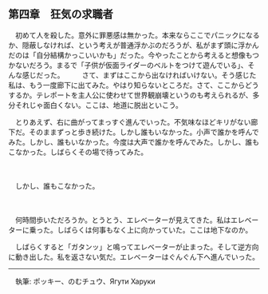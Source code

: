 ## 第四章　狂気の求職者　
　初めて人を殺した。意外に罪悪感は無かった。本来ならここでパニックになるか、隠蔽しなければ、という考えが普通浮かぶのだろうが、私がまず頭に浮かんだのは「自分結構かっこいいかも」だった。今やったことから考えると想像もつかないだろう。まるで「子供が仮面ライダーのベルトをつけて遊んでいる」、そんな感じだった。
　
　さて、まずはここから出なければいけない。そう感じた私は、もう一度廊下に出てみた。やはり知らないところだ。さて、ここからどうするか。テレポートを主人公に使わせて世界観崩壊というのも考えられるが、多分それじゃ面白くない。ここは、地道に脱出といこう。

　とりあえず、右に曲がってまっすぐ進んでいった。不気味なほどキリがない廊下だ。そのままずっと歩き続けた。しかし誰もいなかった。小声で誰かを呼んでみた。しかし、誰もいなかった。今度は大声で誰かを呼んでみた。しかし、誰もこなかった。しばらくその場で待ってみた。
 
ㅤ

　しかし、誰もこなかった。

ㅤ

　何時間歩いただろうか。とうとう、エレベーターが見えてきた。私はエレベーターに乗った。しばらくは何事もなく上に向かっていた。ここは地下なのか。

　しばらくすると「ガタンッ」と鳴ってエレベーターが止まった。そして逆方向に動き出した。私を返さない気だ。エレベーターはぐんぐん下へ進んでいった。

---
　執筆: ポッキー、のむチュウ、Ягути Харуки
